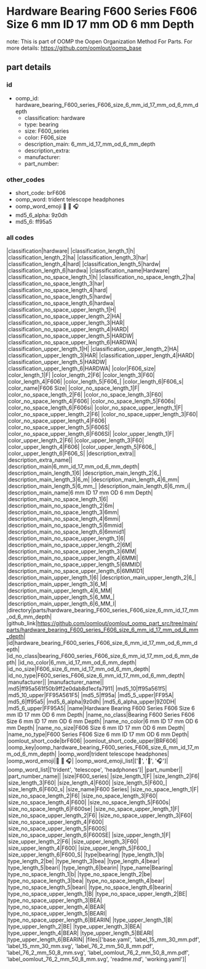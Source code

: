 # Hardware Bearing F600 Series F606 Size 6 mm ID 17 mm OD 6 mm Depth  

note: This is part of OOMP the Oopen Organization Method For Parts. For more details: https://github.com/oomlout/oomp_base

##  part details





### id
* oomp_id: hardware_bearing_F600_series_F606_size_6_mm_id_17_mm_od_6_mm_depth
  * classification: hardware
  * type: bearing
  * size: F600_series
  * color: F606_size
  * description_main: 6_mm_id_17_mm_od_6_mm_depth
  * description_extra: 
  * manufacturer: 
  * part_number: 

### other_codes
* short_code: brF606
* oomp_word: trident telescope headphones
* oomp_word_emoji :trident: :telescope: :headphones:
* md5_6_alpha: 9z0dh
* md5_6: ff95a5

### all codes 
|classification|hardware|
|classification_length_1|h|
|classification_length_2|ha|
|classification_length_3|har|
|classification_length_4|hard|
|classification_length_5|hardw|
|classification_length_6|hardwa|
|classification_name|Hardware|
|classification_no_space_length_1|h|
|classification_no_space_length_2|ha|
|classification_no_space_length_3|har|
|classification_no_space_length_4|hard|
|classification_no_space_length_5|hardw|
|classification_no_space_length_6|hardwa|
|classification_no_space_upper_length_1|H|
|classification_no_space_upper_length_2|HA|
|classification_no_space_upper_length_3|HAR|
|classification_no_space_upper_length_4|HARD|
|classification_no_space_upper_length_5|HARDW|
|classification_no_space_upper_length_6|HARDWA|
|classification_upper_length_1|H|
|classification_upper_length_2|HA|
|classification_upper_length_3|HAR|
|classification_upper_length_4|HARD|
|classification_upper_length_5|HARDW|
|classification_upper_length_6|HARDWA|
|color|F606_size|
|color_length_1|F|
|color_length_2|F6|
|color_length_3|F60|
|color_length_4|F606|
|color_length_5|F606_|
|color_length_6|F606_s|
|color_name|F606 Size|
|color_no_space_length_1|F|
|color_no_space_length_2|F6|
|color_no_space_length_3|F60|
|color_no_space_length_4|F606|
|color_no_space_length_5|F606s|
|color_no_space_length_6|F606si|
|color_no_space_upper_length_1|F|
|color_no_space_upper_length_2|F6|
|color_no_space_upper_length_3|F60|
|color_no_space_upper_length_4|F606|
|color_no_space_upper_length_5|F606S|
|color_no_space_upper_length_6|F606SI|
|color_upper_length_1|F|
|color_upper_length_2|F6|
|color_upper_length_3|F60|
|color_upper_length_4|F606|
|color_upper_length_5|F606_|
|color_upper_length_6|F606_S|
|description_extra||
|description_extra_name||
|description_main|6_mm_id_17_mm_od_6_mm_depth|
|description_main_length_1|6|
|description_main_length_2|6_|
|description_main_length_3|6_m|
|description_main_length_4|6_mm|
|description_main_length_5|6_mm_|
|description_main_length_6|6_mm_i|
|description_main_name|6 mm ID 17 mm OD 6 mm Depth|
|description_main_no_space_length_1|6|
|description_main_no_space_length_2|6m|
|description_main_no_space_length_3|6mm|
|description_main_no_space_length_4|6mmi|
|description_main_no_space_length_5|6mmid|
|description_main_no_space_length_6|6mmid1|
|description_main_no_space_upper_length_1|6|
|description_main_no_space_upper_length_2|6M|
|description_main_no_space_upper_length_3|6MM|
|description_main_no_space_upper_length_4|6MMI|
|description_main_no_space_upper_length_5|6MMID|
|description_main_no_space_upper_length_6|6MMID1|
|description_main_upper_length_1|6|
|description_main_upper_length_2|6_|
|description_main_upper_length_3|6_M|
|description_main_upper_length_4|6_MM|
|description_main_upper_length_5|6_MM_|
|description_main_upper_length_6|6_MM_I|
|directory|parts/hardware_bearing_F600_series_F606_size_6_mm_id_17_mm_od_6_mm_depth|
|github_link|https://github.com/oomlout/oomlout_oomp_part_src/tree/main/parts/hardware_bearing_F600_series_F606_size_6_mm_id_17_mm_od_6_mm_depth|
|id|hardware_bearing_F600_series_F606_size_6_mm_id_17_mm_od_6_mm_depth|
|id_no_class|bearing_F600_series_F606_size_6_mm_id_17_mm_od_6_mm_depth|
|id_no_color|6_mm_id_17_mm_od_6_mm_depth|
|id_no_size|F606_size_6_mm_id_17_mm_od_6_mm_depth|
|id_no_type|F600_series_F606_size_6_mm_id_17_mm_od_6_mm_depth|
|manufacturer||
|manufacturer_name||
|md5|ff95a561f50b9ff2e0dab8d1ecfa7911|
|md5_10|ff95a561f5|
|md5_10_upper|FF95A561F5|
|md5_5|ff95a|
|md5_5_upper|FF95A|
|md5_6|ff95a5|
|md5_6_alpha|9z0dh|
|md5_6_alpha_upper|9Z0DH|
|md5_6_upper|FF95A5|
|name|Hardware Bearing F600 Series F606 Size 6 mm ID 17 mm OD 6 mm Depth|
|name_no_class|Bearing F600 Series F606 Size 6 mm ID 17 mm OD 6 mm Depth|
|name_no_color|6 mm ID 17 mm OD 6 mm Depth|
|name_no_size|F606 Size 6 mm ID 17 mm OD 6 mm Depth|
|name_no_type|F600 Series F606 Size 6 mm ID 17 mm OD 6 mm Depth|
|oomlout_short_code|brF606|
|oomlout_short_code_upper|BRF606|
|oomp_key|oomp_hardware_bearing_F600_series_F606_size_6_mm_id_17_mm_od_6_mm_depth|
|oomp_word|trident telescope headphones|
|oomp_word_emoji|:trident: :telescope: :headphones:|
|oomp_word_emoji_list|[':trident:', ':telescope:', ':headphones:']|
|oomp_word_list|['trident', 'telescope', 'headphones']|
|part_number||
|part_number_name||
|size|F600_series|
|size_length_1|F|
|size_length_2|F6|
|size_length_3|F60|
|size_length_4|F600|
|size_length_5|F600_|
|size_length_6|F600_s|
|size_name|F600 Series|
|size_no_space_length_1|F|
|size_no_space_length_2|F6|
|size_no_space_length_3|F60|
|size_no_space_length_4|F600|
|size_no_space_length_5|F600s|
|size_no_space_length_6|F600se|
|size_no_space_upper_length_1|F|
|size_no_space_upper_length_2|F6|
|size_no_space_upper_length_3|F60|
|size_no_space_upper_length_4|F600|
|size_no_space_upper_length_5|F600S|
|size_no_space_upper_length_6|F600SE|
|size_upper_length_1|F|
|size_upper_length_2|F6|
|size_upper_length_3|F60|
|size_upper_length_4|F600|
|size_upper_length_5|F600_|
|size_upper_length_6|F600_S|
|type|bearing|
|type_length_1|b|
|type_length_2|be|
|type_length_3|bea|
|type_length_4|bear|
|type_length_5|beari|
|type_length_6|bearin|
|type_name|Bearing|
|type_no_space_length_1|b|
|type_no_space_length_2|be|
|type_no_space_length_3|bea|
|type_no_space_length_4|bear|
|type_no_space_length_5|beari|
|type_no_space_length_6|bearin|
|type_no_space_upper_length_1|B|
|type_no_space_upper_length_2|BE|
|type_no_space_upper_length_3|BEA|
|type_no_space_upper_length_4|BEAR|
|type_no_space_upper_length_5|BEARI|
|type_no_space_upper_length_6|BEARIN|
|type_upper_length_1|B|
|type_upper_length_2|BE|
|type_upper_length_3|BEA|
|type_upper_length_4|BEAR|
|type_upper_length_5|BEARI|
|type_upper_length_6|BEARIN|
|files|['base.yaml', 'label_15_mm_30_mm.pdf', 'label_15_mm_30_mm.svg', 'label_76_2_mm_50_8_mm.pdf', 'label_76_2_mm_50_8_mm.svg', 'label_oomlout_76_2_mm_50_8_mm.pdf', 'label_oomlout_76_2_mm_50_8_mm.svg', 'readme.md', 'working.yaml']|
